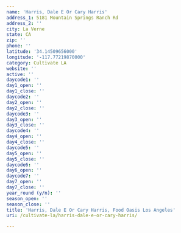 ```yaml
---
name: 'Harris, Dale E Or Cary Harris'
address_1: 5181 Mountain Springs Ranch Rd
address_2: ''
city: La Verne
state: CA
zip: ''
phone: ''
latitude: '34.14509656000'
longitude: '-117.77219870000'
category: Cultivate LA
website: ''
active: ''
daycode1: ''
day1_open: ''
day1_close: ''
daycode2: ''
day2_open: ''
day2_close: ''
daycode3: ''
day3_open: ''
day3_close: ''
daycode4: ''
day4_open: ''
day4_close: ''
daycode5: ''
day5_open: ''
day5_close: ''
daycode6: ''
day6_open: ''
daycode7: ''
day7_open: ''
day7_close: ''
year_round (y/n): ''
season_open: ''
season_close: ''
title: 'Harris, Dale E Or Cary Harris, Food Oasis Los Angeles'
uri: /cultivate-la/harris-dale-e-or-cary-harris/

---
```

